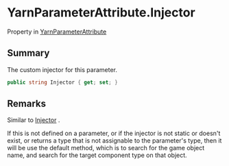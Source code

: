 # YarnParameterAttribute.Injector

Property in [YarnParameterAttribute](/api/csharp/yarn.unity.yarnparameterattribute.md)

## Summary


The custom injector for this parameter.


```csharp
public string Injector { get; set; }
```

## Remarks


Similar to  <a href="yarn.unity.yarncommandattribute.injector.md">Injector</a> .

If this is not defined on a parameter, or if the injector is not
static or doesn't exist, or returns a type that is not assignable
to the parameter's type, then it will be use the default method,
which is to search for the game object name, and search for the
target component type on that object.


